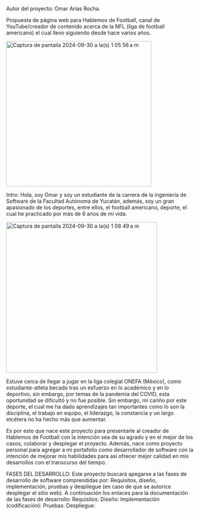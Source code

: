 Autor del proyecto: Omar Arias Rocha.

Propuesta de página web para Hablemos de Football, canal de YouTube/creador de contenido acerca de la NFL (liga de football americano) el cual llevo siguiendo desde hace varios años.

<img width="391" alt="Captura de pantalla 2024-09-30 a la(s) 1 05 56 a m" src="https://github.com/user-attachments/assets/29cfb132-91f9-403b-b038-db0f53d20baf">

Intro:
Hola, soy Omar y soy un estudiante de la carrera de la ingeniería de Software de la Facultad Autónoma de Yucatán, además, soy un gran apasionado de los deportes, entre ellos, el football americano,
deporte, el cual he practicado por más de 6 años de mi vida.

<img width="406" alt="Captura de pantalla 2024-09-30 a la(s) 1 08 49 a m" src="https://github.com/user-attachments/assets/e83b9c33-0b66-4308-a93a-1575d3cbf6e8">

Estuve cerca de llegar a jugar en la liga colegial ONEFA (México), como estudiante-atleta becado tras un esfuerzo en lo académico y en lo deportivo, sin embargo, por temas de la pandemia del COVID, esta oportunidad se dificultó y no fue posible.
Sin embargo, mi cariño por este deporte, el cual me ha dado aprendizajes tan importantes como lo son la disciplina, el trabajo en equipo, el liderazgo, la constancia y un largo etcétera no ha hecho más que aumentar.

Es por esto que nace este proyecto para presentarle al creador de Hablemos de Football con la intención sea de su agrado y en el mejor de los casos, colaborar y desplegar el proyecto.
Además, nace como proyecto personal para agregar a mi portafolio como desarrollador de software con la intención de mejorar mis habilidades para así ofrecer mejor calidad en mis desarrollos con el transcurso del tiempo.

FASES DEL DESARROLLO:
Este proyecto buscará apegarse a las fases de desarrollo de software comprendidas por: Requisitos, diseño, implementación, pruebas y despliegue (en caso de que se autorice desplegar el sitio web).
A continuación los enlaces para la documentación de las fases de desarrollo:
Requisitos:
Diseño:
Implementación (codificación):
Pruebas:
Despliegue:
